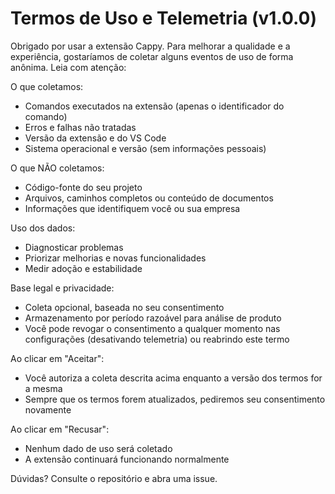 # Termos de Uso e Telemetria (v1.0.0)

Obrigado por usar a extensão Cappy. Para melhorar a qualidade e a experiência, gostaríamos de coletar alguns eventos de uso de forma anônima. Leia com atenção:

O que coletamos:
- Comandos executados na extensão (apenas o identificador do comando)
- Erros e falhas não tratadas
- Versão da extensão e do VS Code
- Sistema operacional e versão (sem informações pessoais)

O que NÃO coletamos:
- Código-fonte do seu projeto
- Arquivos, caminhos completos ou conteúdo de documentos
- Informações que identifiquem você ou sua empresa

Uso dos dados:
- Diagnosticar problemas
- Priorizar melhorias e novas funcionalidades
- Medir adoção e estabilidade

Base legal e privacidade:
- Coleta opcional, baseada no seu consentimento
- Armazenamento por período razoável para análise de produto
- Você pode revogar o consentimento a qualquer momento nas configurações (desativando telemetria) ou reabrindo este termo

Ao clicar em "Aceitar":
- Você autoriza a coleta descrita acima enquanto a versão dos termos for a mesma
- Sempre que os termos forem atualizados, pediremos seu consentimento novamente

Ao clicar em "Recusar":
- Nenhum dado de uso será coletado
- A extensão continuará funcionando normalmente

Dúvidas? Consulte o repositório e abra uma issue.
